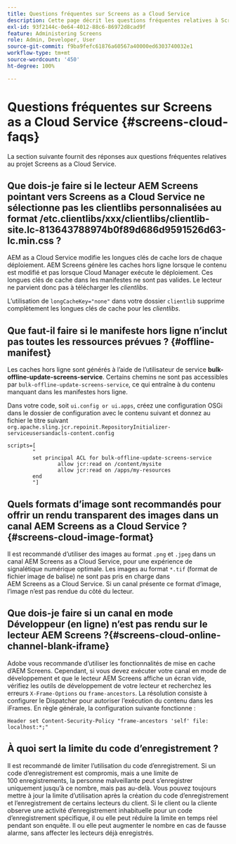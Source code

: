 ```yaml
---
title: Questions fréquentes sur Screens as a Cloud Service
description: Cette page décrit les questions fréquentes relatives à Screens as a Cloud Service.
exl-id: 93f2144c-0e64-4012-88c6-86972d8cad9f
feature: Administering Screens
role: Admin, Developer, User
source-git-commit: f9ba9fefc61876a60567a40000ed6303740032e1
workflow-type: tm+mt
source-wordcount: '450'
ht-degree: 100%

---
```


# Questions fréquentes sur Screens as a Cloud Service {#screens-cloud-faqs}

La section suivante fournit des réponses aux questions fréquentes relatives au projet Screens as a Cloud Service.

## Que dois-je faire si le lecteur AEM Screens pointant vers Screens as a Cloud Service ne sélectionne pas les clientlibs personnalisées au format /etc.clientlibs/xxx/clientlibs/clientlib-site.lc-813643788974b0f89d686d9591526d63-lc.min.css ?

AEM as a Cloud Service modifie les longues clés de cache lors de chaque déploiement. AEM Screens génère les caches hors ligne lorsque le contenu est modifié et pas lorsque Cloud Manager exécute le déploiement. Ces longues clés de cache dans les manifestes ne sont pas valides. Le lecteur ne parvient donc pas à télécharger les *clientlibs*.

L’utilisation de `longCacheKey="none"` dans votre dossier `clientlib` supprime complètement les longues clés de cache pour les *clientlibs*.


## Que faut-il faire si le manifeste hors ligne n’inclut pas toutes les ressources prévues ? {#offline-manifest}

Les caches hors ligne sont générés à l’aide de l’utilisateur de service **bulk-offline-update-screens-service**. Certains chemins ne sont pas accessibles par `bulk-offline-update-screens-service`, ce qui entraîne à du contenu manquant dans les manifestes hors ligne.

Dans votre code, soit `ui.config or ui.apps`, créez une configuration OSGi dans le dossier de configuration avec le contenu suivant et donnez au fichier le titre suivant `org.apache.sling.jcr.repoinit.RepositoryInitializer-serviceusersandacls-content.config`

```
scripts=[
        "
        set principal ACL for bulk-offline-update-screens-service
                allow jcr:read on /content/mysite
                allow jcr:read on /apps/my-resources
        end
        "] 
```

## Quels formats d’image sont recommandés pour offrir un rendu transparent des images dans un canal AEM Screens as a Cloud Service ?{#screens-cloud-image-format}

Il est recommandé d’utiliser des images au format `.png` et `.jpeg` dans un canal AEM Screens as a Cloud Service, pour une expérience de signalétique numérique optimale.
Les images au format `*.tif` (format de fichier image de balise) ne sont pas pris en charge dans AEM Screens as a Cloud Service. Si un canal présente ce format d’image, l’image n’est pas rendue du côté du lecteur.

## Que dois-je faire si un canal en mode Développeur (en ligne) n’est pas rendu sur le lecteur AEM Screens ?{#screens-cloud-online-channel-blank-iframe}

Adobe vous recommande d’utiliser les fonctionnalités de mise en cache d’AEM Screens. Cependant, si vous devez exécuter votre canal en mode de développement et que le lecteur AEM Screens affiche un écran vide, vérifiez les outils de développement de votre lecteur et recherchez les erreurs `X-Frame-Options` ou `frame-ancestors`. La résolution consiste à configurer le Dispatcher pour autoriser l’exécution du contenu dans les iFrames. En règle générale, la configuration suivante fonctionne :

```
Header set Content-Security-Policy "frame-ancestors 'self' file: localhost:*;"
```

## À quoi sert la limite du code d’enregistrement ?

Il est recommandé de limiter l’utilisation du code d’enregistrement. Si un code d’enregistrement est compromis, mais a une limite de 100 enregistrements, la personne malveillante peut s’enregistrer uniquement jusqu’à ce nombre, mais pas au-delà. Vous pouvez toujours mettre à jour la limite d’utilisation après la création du code d’enregistrement et l’enregistrement de certains lecteurs du client. Si le client ou la cliente observe une activité d’enregistrement inhabituelle pour un code d’enregistrement spécifique, il ou elle peut réduire la limite en temps réel pendant son enquête. Il ou elle peut augmenter le nombre en cas de fausse alarme, sans affecter les lecteurs déjà enregistrés.
